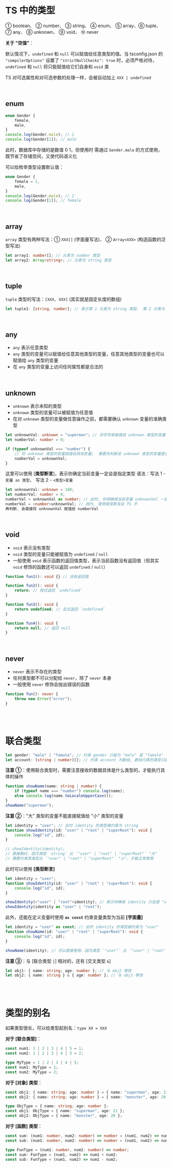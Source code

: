 # TS 中的类型

① boolean、 ② number、 ③ string、 ④ enum、 ⑤ array、⑥ tuple、 ⑦ any、 ⑧ unknown、 ⑨ void、 ⑩ never

**关于 "空值"**：

默认情况下，`undefined` 和 `null` 可以赋值给任意类型的值。当 tsconfig.json 的 `"compilerOptions"` 设置了 `"strictNullChecks": true` 时，必须严格对待，`undefined` 和 `null` 将只能赋值给它们自身和 `void` 类

TS 对可选属性和对可选参数的处理一样，会被自动加上 `XXX | undefined`

<br>

## enum

```ts
enum Gender {
    female,
    male,
}
console.log(Gender.male); // 1
console.log(Gender[1]); // male
```

此时，数据库中存储的是数值 0 1，但使用时 需通过 `Gender.male` 的方式使用，既节省了存储空间，又使代码语义化

可以给枚举类型设置默认值：

```ts
enum Gender {
    female = 1,
    male,
}
console.log(Gender.male); // 2
console.log(Gender[1]); // female
```

<br>

## array

`array` 类型有两种写法：① `XXX[]` (字面量写法)、 ② `Array<XXX>` (构造函数的泛型写法)

```ts
let array1: number[]; // 元素为 number 类型
let array2: Array<string>; // 元素为 string 类型
```

<br>

## tuple

`tuple` 类型的写法：`[XXX, XXX]` (其实就是固定长度的数组)

```ts
let tuple1: [string, number]; // 表示第 1 元素为 string 类型、 第 2 元素为 number 类型的数组
```

<br>

## any

-   `any` 表示任意类型
-   `any` 类型的变量可以赋值给任意其他类型的变量，任意其他类型的变量也可以赋值给 `any` 类型的变量
-   在 `any` 类型的变量上访问任何属性都是合法的

<br>

## unknown

-   `unknown` 表示未知的类型
-   `unknown` 类型的变量可以被赋值为任意值
-   在对 `unknown` 类型的变量做任意操作之前，都需要确认 `unknown` 变量的准确类型

```typescript
let unknownVal: unknown = "superman"; // 将字符串赋值给 unknown 类型的变量
let numberVal: number = 0;

if (typeof unknownVal === "number") {
    // 将 unknown 类型的变量赋值给其他变量;  需要先判断该 unknown 类型的变量是否为 number;  如果不判断, 会直接飘红
    numberVal = unknownVal;
}
```

这里可以使用 [**类型断言**]，表示你确定当前变量一定会是指定类型
语法：写法 1 - `变量 as 类型`、 写法 2 - `<类型>变量`

```typescript
let unknownVal: unknown = 100;
let numberVal: number = 0;
numberVal = unknownVal as number; // 此时, 你得确保当前变量 unknownVal 一定会是 number 类型
numberVal = <number>unknownVal; // 因为, 使用类型断言后 TS 不
再判断, 会直接将 unknownVal 赋值给 numberVal
```

<br>

## void

-   `void` 表示没有类型
-   `void` 类型的变量只能被赋值为 `undefined` / `null`
-   一般使用 `void` 表示函数的返回值类型，表示当前函数没有返回值（但其实 `void` 修饰的函数还可以返回 `undefined` / `null`）

```ts
function fun1(): void {} // 没有返回值

function fun2(): void {
    return; // 隐式返回 `undefined`
}

function fun3(): void {
    return undefined; // 显式返回 `undefined`
}

function fun4(): void {
    return null; // 返回 null
}
```

<br>

## never

-   `never` 表示不存在的类型
-   任何类型都不可以分配给 `never`，除了 `never` 本身
-   一般使用 `never` 修饰会抛出错误的函数

```ts
function fun(): never {
    throw new Error("error");
}
```

<br><br>

# 联合类型

```ts
let gender: "male" | "famale"; // 约束 gender 只能为 "male" 或 "famale"
let account: (string | number)[]; // 约束 account 为数组, 数组元素的类型只能为 string / number
```

**注意 ①**：使用联合类型时，需要注意接收的数据具体是什么类型的，才能执行具体的操作

```ts
function showName(name: string | number) {
    if (typeof name === "number") console.log(name);
    else console.log(name.toLocaleUpperCase());
}
showName("superman");
```

**注意 ②**："大" 类型的变量不能直接赋值给 "小" 类型的变量

```ts
let identity = "user"; // 此时 identity 的类型被约束为 string
function showIdentity(id: "user" | "root" | "superRoot"): void {
    console.log("id", id);
}

// showIdentity(identity);
// 直接飘红，因为类型 `string` 比 `"user" | "root" | "superRoot"` "大"
// 需要约束其类型比 `"user" | "root" | "superRoot"` "小"，才能正常使用
```

此时可以使用 **[类型断言]**

```ts
let identity = "user";
function showIdentity(id: "user" | "root" | "superRoot"): void {
    console.log("id", id);
}

showIdentity(<"user" | "root">identity); // 表示你确保 identity 只会是 "user" / "root"
showIdentity(identity as "user" | "root");
```

此外，还能在定义变量时使用 **`as const`** 约束变量类型为当前 **[字面量]**

```ts
let identity = "user" as const; // 此时 identity 的类型被约束为 "user"
function showName(id: "user" | "root" | "superRoot"): void {
    console.log("id", id);
}

showName(identity); // 可以直接使用，因为类型 `"user"` 比 `"user" | "root" | "superRoot"` "小"
```

**注意 ③**：与 [联合类型 `|`] 相对的，还有 [交叉类型 `&`]

```ts
let obj1: { name: string; age: number }; // 与 obj2 等效
let obj2: { name: string } & { age: number }; // 与 obj1 等效
```

<br><br>

# 类型的别名

如果类型很长，可以给类型起别名：`type XX = XXX`

**对于 [联合类型]**：

```ts
const num1: 1 | 2 | 3 | 4 | 5 = 1;
const num2: 1 | 2 | 3 | 4 | 5 = 2;
```

```ts
type MyType = 1 | 2 | 3 | 4 | 5;
const num1: MyType = 1;
const num2: MyType = 2;
```

**对于 [对象] 类型**：

```ts
const obj1: { name: string; age: number } = { name: "superman", age: 21 };
const obj2: { name: string; age: number } = { name: "monster", age: 20 };
```

```ts
type ObjType = { name: string; age: number };
const obj1: ObjType = { name: "superman", age: 21 };
const obj2: ObjType = { name: "monster", age: 20 };
```

**对于 [函数] 类型**：

```ts
const sum: (num1: number, num2: number) => number = (num1, num2) => num1 + num2;
const sub: (num1: number, num2: number) => number = (num1, num2) => num1 - num2;
```

```ts
type FunType = (num1: number, num2: number) => number;
const sum: FunType = (num1, num2) => num1 + num2;
const sub: FunType = (num1, num2) => num1 - num2;
```

<br>